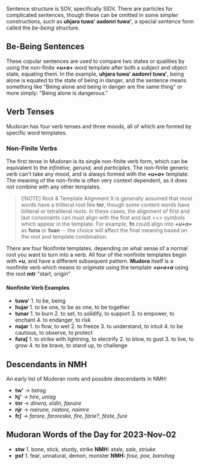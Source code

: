 Sentence structure is SOV, specifically SIDV. There are particles for complicated sentences, though these can be omitted in some simpler constructions, such as **uhjara tuwa' aadonri tuwa'**, a special sentence form called the *be-being* structure.

## Be-Being Sentences

These copular sentences are used to compare two states or qualities by using the non-finite ***+u+a+*** word template after both a subject and object state, equating them. In the example, **uhjara tuwa' aadonri tuwa'**, being alone is equated to the state of being in danger, and the sentence means something like "Being alone and being in danger are the same thing" or more simply: "Being alone is dangerous."

## Verb Tenses
Mudoran has four verb tenses and three moods, all of which are formed by specific word templates.

### Non-Finite Verbs

The first tense in Mudoran is its single non-finite verb form, which can be equivalent to the *infinitive, gerund,* and *participles.* The non-finite generic verb can't take any mood, and is always formed with the ***+u+a+*** template. The meaning of the non-finite is often very context dependent, as it does not combine with any other templates.

> [!NOTE] Root & Template Alignment
> It is generally assumed that most words have a triliteral root like **tnr**, though some content words have biliteral or tetraliteral roots. In these cases, the alignment of first and last consonants can must align with the first and last <+> symbols which appear in the template. For example, **fn** could align into ***+u+a+*** as **funa** or **fuan** -- the choice will affect the final meaning based on the root and template combination.

There are four Nonfinite templates, depending on what sense of a normal root you want to turn into a verb. All four of the nonfinite templates begin with ***+u***, and have a different subsequent pattern. **Mudora** itself is a nonfinite verb which means *to originate* using the template ***+u+o+a*** using the root **mtr** "start, origin"

#### Nonfinite Verb Examples

+ **tuwa'** 1. to be, being
+ **hujar** 1. to be one, to be as one, to be together
+ **tunar** 1. to burn 2. to set, to solidify, to support 3. to empower, to enchant 4. to endanger, to risk
+ **nujar** 1. to flow, to wet 2. to freeze 3. to understand, to intuit 4. to be cautious, to observe, to protect
+ **furaʃ** 1. to strike with lightning, to electrify 2. to blow, to gust 3. to live, to grow 4. to be brave, to stand up, to challenge

## Descendants in NMH

An early list of Mudoran roots and possible descendants in NMH:

+ **tw'** -> *tairag*
+ **hj'** -> *hire*, *uniag*
+ **tnr** -> *dinera, eldin, faeuire*
+ **njr** -> *nairune, niatore, naimre*
+ **frʃ** -> *farore, faroreske, fire, fárie?, fëste, fure*

## Mudoran Words of the Day for 2023-Nov-02

- **stw** 1. bone, stick, sturdy, strike **NMH:** _stale, sale, striuke_
- **psf** 1. fear, unnatural, demon, monster **NMH:** _fose, poe, banshag_